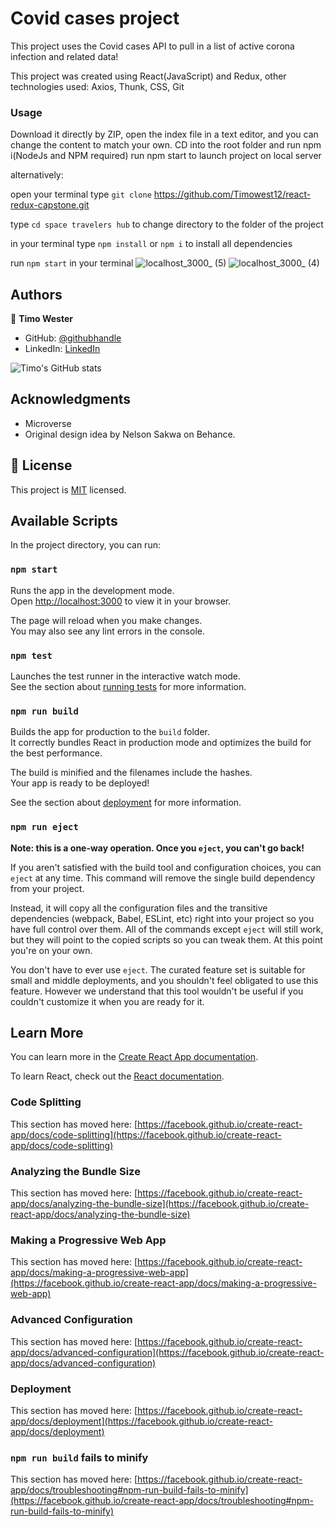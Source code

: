 # Covid cases project

This project uses the Covid cases API to pull in a list of active corona infection and related data!


This project was created using React(JavaScript) and Redux,
other technologies used: Axios, Thunk, CSS, Git

### Usage

Download it directly by ZIP, open the index file in a text editor, and you can change the content to match your own.
CD into the root folder and run npm i(NodeJs and NPM required)
run npm start to launch project on local server

alternatively:

open your terminal
type `git clone` https://github.com/Timowest12/react-redux-capstone.git

type `cd space travelers hub` to change directory to the folder of the project

in your terminal type `npm install` or `npm i` to install all dependencies

run `npm start` in your terminal
![localhost_3000_ (5)](https://user-images.githubusercontent.com/13661892/148394936-c169ea43-9088-4e6b-be77-574ce5164e8a.png)
![localhost_3000_ (4)](https://user-images.githubusercontent.com/13661892/148394950-c553706f-b677-4341-b04f-9594706c7343.png)


## Authors


👤 **Timo Wester**

- GitHub: [@githubhandle](https://github.com/Timowest12)
- LinkedIn: [LinkedIn](https://www.linkedin.com/in/timo-wester-6a0282a7/)

![Timo's GitHub stats](https://github-readme-stats.vercel.app/api?username=Timowest12&count_private=true&theme=dark&show_icons=true)



## Acknowledgments

- Microverse
- Original design idea by Nelson Sakwa on Behance.

## 📝 License

This project is [MIT](./MIT) licensed.

## Available Scripts

In the project directory, you can run:

### `npm start`

Runs the app in the development mode.\
Open [http://localhost:3000](http://localhost:3000) to view it in your browser.

The page will reload when you make changes.\
You may also see any lint errors in the console.

### `npm test`

Launches the test runner in the interactive watch mode.\
See the section about [running tests](https://facebook.github.io/create-react-app/docs/running-tests) for more information.

### `npm run build`

Builds the app for production to the `build` folder.\
It correctly bundles React in production mode and optimizes the build for the best performance.

The build is minified and the filenames include the hashes.\
Your app is ready to be deployed!

See the section about [deployment](https://facebook.github.io/create-react-app/docs/deployment) for more information.

### `npm run eject`

**Note: this is a one-way operation. Once you `eject`, you can't go back!**

If you aren't satisfied with the build tool and configuration choices, you can `eject` at any time. This command will remove the single build dependency from your project.

Instead, it will copy all the configuration files and the transitive dependencies (webpack, Babel, ESLint, etc) right into your project so you have full control over them. All of the commands except `eject` will still work, but they will point to the copied scripts so you can tweak them. At this point you're on your own.

You don't have to ever use `eject`. The curated feature set is suitable for small and middle deployments, and you shouldn't feel obligated to use this feature. However we understand that this tool wouldn't be useful if you couldn't customize it when you are ready for it.

## Learn More

You can learn more in the [Create React App documentation](https://facebook.github.io/create-react-app/docs/getting-started).

To learn React, check out the [React documentation](https://reactjs.org/).

### Code Splitting

This section has moved here: [https://facebook.github.io/create-react-app/docs/code-splitting](https://facebook.github.io/create-react-app/docs/code-splitting)

### Analyzing the Bundle Size

This section has moved here: [https://facebook.github.io/create-react-app/docs/analyzing-the-bundle-size](https://facebook.github.io/create-react-app/docs/analyzing-the-bundle-size)

### Making a Progressive Web App

This section has moved here: [https://facebook.github.io/create-react-app/docs/making-a-progressive-web-app](https://facebook.github.io/create-react-app/docs/making-a-progressive-web-app)

### Advanced Configuration

This section has moved here: [https://facebook.github.io/create-react-app/docs/advanced-configuration](https://facebook.github.io/create-react-app/docs/advanced-configuration)

### Deployment

This section has moved here: [https://facebook.github.io/create-react-app/docs/deployment](https://facebook.github.io/create-react-app/docs/deployment)

### `npm run build` fails to minify

This section has moved here: [https://facebook.github.io/create-react-app/docs/troubleshooting#npm-run-build-fails-to-minify](https://facebook.github.io/create-react-app/docs/troubleshooting#npm-run-build-fails-to-minify)
